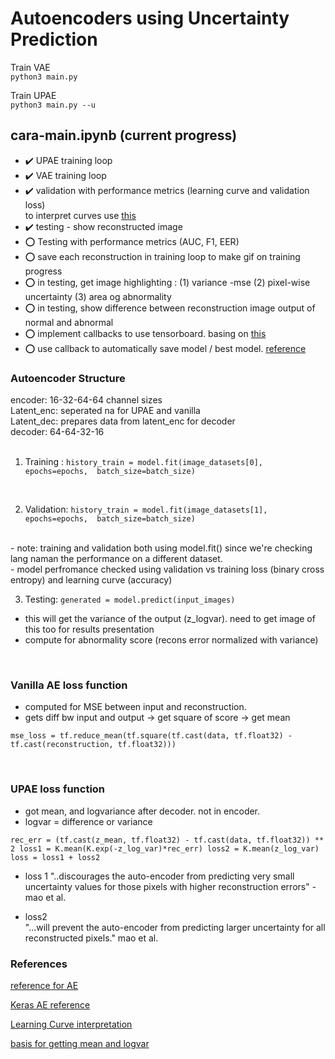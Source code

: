 # Autoencoders using Uncertainty Prediction

Train VAE <br>
``python3 main.py``

Train UPAE <br>
``python3 main.py --u``



## cara-main.ipynb (current progress)

- :heavy_check_mark:  UPAE training loop <br>
- :heavy_check_mark:  VAE training loop <br>
- :heavy_check_mark:  validation with performance metrics (learning curve and validation loss) <br> 
    to interpret curves use [this](https://machinelearningmastery.com/learning-curves-for-diagnosing-machine-learning-model-performance/)
    <br>
- :heavy_check_mark: testing - show reconstructed image <br>
- :o:	Testing with performance metrics (AUC, F1, EER) <br>	
- :o: save each reconstruction in training loop to make gif on training progress <br>
- :o: in testing, get image highlighting : (1) variance -mse (2) pixel-wise uncertainty (3) area og abnormality  <br>
- :o: in testing, show difference between reconstruction image output of normal and abnormal <br>
- :o: implement callbacks to use tensorboard. basing on [this](https://keras.io/guides/writing_your_own_callbacks/)
- :o: use callback to automatically save model / best model. [reference](https://keras.io/api/callbacks/model_checkpoint/#:~:text=Callback%20to%20save%20the%20Keras,training%20from%20the%20state%20saved.)


### Autoencoder Structure
encoder: 16-32-64-64 channel sizes <br>
Latent_enc: seperated na for UPAE and vanilla <br>
Latent_dec: prepares data from latent_enc for decoder<br>
decoder: 64-64-32-16<br><br>

1. Training :
`history_train = model.fit(image_datasets[0], 
                epochs=epochs, 
                batch_size=batch_size)` 
<br>

2. Validation:
`history_train = model.fit(image_datasets[1], 
                epochs=epochs, 
                batch_size=batch_size)`
<br>
- note: training and validation both using model.fit() since we're checking lang naman the performance on a different dataset. <br>
- model perfromance checked using validation vs training loss (binary cross entropy) and learning curve (accuracy)
<br>


 3. Testing:
 `generated = model.predict(input_images)`

- this will get the variance of the output (z_logvar). need to get image of this too for results presentation<br>
- compute for abnormality score (recons error normalized with variance)
<br>

### Vanilla AE loss function
- computed for MSE between input and reconstruction. <br>
- gets diff bw input and output -> get square of score -> get mean <br>

`mse_loss = tf.reduce_mean(tf.square(tf.cast(data, tf.float32) - tf.cast(reconstruction, tf.float32)))`

<br>

### UPAE loss function
- got mean, and logvariance after decoder. not in encoder. <br>
- logvar = difference or variance

`rec_err = (tf.cast(z_mean, tf.float32) - tf.cast(data, tf.float32)) ** 2
        loss1 = K.mean(K.exp(-z_log_var)*rec_err)
        loss2 = K.mean(z_log_var)
        loss = loss1 + loss2`
<br>

- loss 1 
    "..discourages the auto-encoder from predicting very small uncertainty values for those pixels with higher reconstruction errors" - mao et al. <br>

- loss2  
    "...will prevent the auto-encoder from predicting larger uncertainty for all reconstructed pixels." mao et al. <br>


### References

[reference for AE](https://pyimagesearch.com/2020/02/17/autoencoders-with-keras-tensorflow-and-deep-learning/)

[Keras AE reference](https://blog.keras.io/building-autoencoders-in-keras.html)

[Learning Curve interpretation](https://machinelearningmastery.com/learning-curves-for-diagnosing-machine-learning-model-performance/)


[basis for getting mean and logvar](https://keras.io/examples/generative/vae/)

